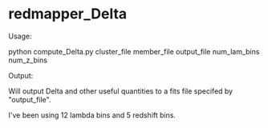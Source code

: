 # redmapper_Delta

Usage:

python compute_Delta.py cluster_file member_file output_file num_lam_bins num_z_bins

Output:

Will output Delta and other useful quantities to a fits file specifed by "output_file".

I've been using 12 lambda bins and 5 redshift bins.